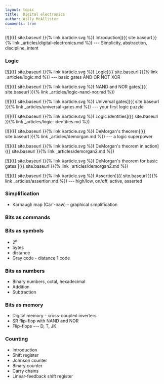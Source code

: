 ```yaml
---
layout: topic
title:  Digital electronics
author: Willy McAllister
comments: true
---
```


[![]({{ site.baseurl }}{% link i/article.svg %}) Introduction]({{ site.baseurl }}{% link _articles/digital-electronics.md %}) --- Simplicity, abstraction, discipline, intent

### Logic

[![]({{ site.baseurl }}{% link i/article.svg %}) Logic]({{ site.baseurl }}{% link _articles/logic.md %}) --- basic gates AND OR NOT XOR

[![]({{ site.baseurl }}{% link i/article.svg %}) NAND and NOR gates]({{ site.baseurl }}{% link _articles/logic-nand-nor.md %})

[![]({{ site.baseurl }}{% link i/article.svg %}) Universal gates]({{ site.baseurl }}{% link _articles/universal-gates.md %}) --- your first logic puzzle 

[![]({{ site.baseurl }}{% link i/article.svg %}) Logic identities]({{ site.baseurl }}{% link _articles/logic-identities.md %})

[![]({{ site.baseurl }}{% link i/article.svg %}) DeMorgan's theorem]({{ site.baseurl }}{% link _articles/demorgan.md %}) --- a logic superpower 

[![]({{ site.baseurl }}{% link i/article.svg %}) DeMorgan's theorem in action]({{ site.baseurl }}{% link _articles/demorgan2.md %}) 

[![]({{ site.baseurl }}{% link i/article.svg %}) DeMorgan's theorem for basic gates ]({{ site.baseurl }}{% link _articles/demorgan2.md %})

[![]({{ site.baseurl }}{% link i/article.svg %}) Assertion]({{ site.baseurl }}{% link _articles/assertion.md %}) --- high/low, on/off, active, asserted

### Simplification

* Karnaugh map (Car'-naw) - graphical simplification

### Bits as commands


### Bits as symbols

* $2^n$
* bytes
* distance
* Gray code - distance 1 code

### Bits as numbers

* Binary numbers, octal, hexadecimal
* Addition
* Subtraction

### Bits as memory

* Digital memory - cross-coupled inverters
* SR flip-flop with NAND and NOR
* Flip-flops --- D, T, JK

### Counting

* Introduction
* Shift register
* Johnson counter
* Binary counter
* Carry chains
* Linear-feedback shift register
